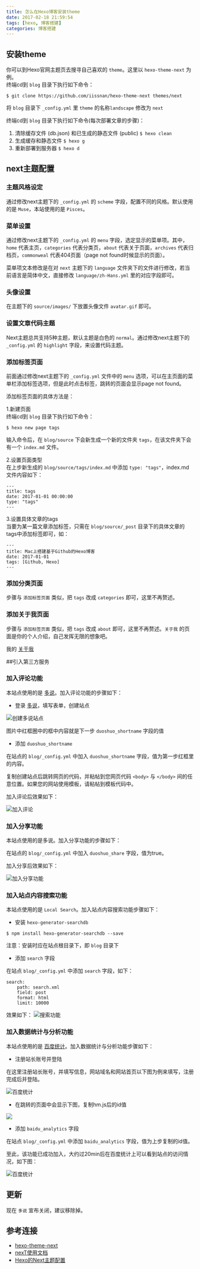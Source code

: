 ```yaml
---
title: 怎么在Hexo博客安装theme
date: 2017-02-18 21:59:54
tags: [hexo, 博客搭建]
categories: 博客搭建
---
```

## 安装theme
你可以到Hexo官网主题页去搜寻自己喜欢的 `theme`。这里以 `hexo-theme-next` 为例。  
终端cd到 `blog` 目录下执行如下命令：
  
```
$ git clone https://github.com/iissnan/hexo-theme-next themes/next
```

将 `blog` 目录下 `_config.yml` 里 `theme` 的名称`landscape` 修改为 `next`  

终端cd到 `blog` 目录下执行如下命令(每次部署文章的步骤)：  
  
1. 清除缓存文件 (db.json) 和已生成的静态文件 (public) `$ hexo clean`  
2. 生成缓存和静态文件 `$ hexo g`  
3. 重新部署到服务器 `$ hexo d`  


## next主题配置  
### 主题风格设定  
通过修改next主题下的 `_config.yml` 的 `scheme` 字段，配置不同的风格。默认使用的是 `Muse`，本站使用的是 `Pisces`。  

### 菜单设置  
通过修改next主题下的 `_config.yml` 的 `menu` 字段，选定显示的菜单项。其中，`home` 代表主页，`categories` 代表分类页，`about` 代表关于页面，`archives` 代表归档页，`commonweal` 代表404页面（page not found时候显示的页面）。
  
菜单项文本修改是在对 `next` 主题下的 `language` 文件夹下的文件进行修改，若当前语言是简体中文，直接修改 `language/zh-Hans.yml` 里的对应字段即可。  

### 头像设置  
在主题下的 `source/images/` 下放置头像文件 `avatar.gif` 即可。  

### 设置文章代码主题  
Next主题总共支持5种主题，默认主题是白色的 `normal`。通过修改next主题下的 `_config.yml` 的 `highlight` 字段，来设置代码主题。  

### 添加标签页面  
前面通过修改next主题下的 `_config.yml` 文件中的 `menu` 选项，可以在主页面的菜单栏添加标签选项，但是此时点击标签，跳转的页面会显示page not found。  

添加标签页面的具体方法是：  
   
1.新建页面  
终端cd到 `blog` 目录下执行如下命令：  

```
$ hexo new page tags
```

输入命令后，在 `blog/source` 下会新生成一个新的文件夹 `tags`，在该文件夹下会有一个 `index.md` 文件。  

2.设置页面类型  
在上步新生成的 `blog/source/tags/index.md` 中添加 `type: "tags"`，index.md文件内容如下：
  
```
---
title: tags
date: 2017-01-01 00:00:00
type: "tags"
---
```

3.设置具体文章的tags  
当要为某一篇文章添加标签，只需在 `blog/source/_post` 目录下的具体文章的tags中添加标签即可，如：  

```
---
title: Mac上搭建基于Github的Hexo博客
date: 2017-01-01
tags: [Github, Hexo]
---
```

### 添加分类页面  
步骤与 `添加标签页面` 类似，把 `tags` 改成 `categories` 即可，这里不再赘述。

### 添加关于我页面  
步骤与 `添加标签页面` 类似，把 `tags` 改成 `about` 即可，这里不再赘述。`关于我` 的页面是你的个人介绍，自己发挥无限的想象吧。

我的 [关于我](https://legendaryarthur.github.io/about/)


##引入第三方服务
### 加入评论功能
本站点使用的是 [多说](http://duoshuo.com/)。加入评论功能的步骤如下：

+ 登录 [多说](http://duoshuo.com/)，填写表单，创建站点

![创建多说站点](https://syd192.github.io/photo/20161115/4.png)

图片中红框圈中的框中内容就是下一步 `duoshuo_shortname` 字段的值

+ 添加 `duoshuo_shortname`

在站点的 `blog/_config.yml` 中加入 `duoshuo_shortname` 字段，值为第一步红框里的内容。

复制创建站点后跳转网页的代码，并粘帖到您网页代码 `<body>` 与 `</body>` 间的任意位置。如果您的网站使用模板，请粘帖到模板代码中。

加入评论后效果如下：

![加入评论](https://syd192.github.io/photo/20161115/5.png)

### 加入分享功能
 本站点使用的是多说。加入分享功能的步骤如下：

在站点的 `blog/_config.yml` 中加入 `duoshuo_share` 字段，值为true。

加入分享后效果如下：

![加入分享功能](https://syd192.github.io/photo/20161115/6.png)

### 加入站点内容搜索功能
本站点使用的是 `Local Search`。加入站点内容搜索功能步骤如下：

+ 安装 `hexo-generator-searchdb`

```
$ npm install hexo-generator-searchdb --save
```

注意：安装时应在站点根目录下，即 `blog` 目录下

+ 添加 `search` 字段

在站点 `blog/_config.yml` 中添加 `search` 字段，如下：

```
search: 
	path: search.xml
	field: post
	format: html
	limit: 10000
```

效果如下：
![搜索功能](https://syd192.github.io/photo/20161115/7.png)

### 加入数据统计与分析功能

本站点使用的是 [百度统计](http://tongji.baidu.com/web/welcome/login)。加入数据统计与分析功能步骤如下：

+ 注册站长账号并登陆

在这里注册站长账号，并填写信息，网站域名和网站首页以下图为例来填写，注册完成后并登陆。

![百度统计](https://syd192.github.io/photo/20161115/8.png)

+ 在跳转的页面中会显示下图，复制hm.js后的id值

![](https://syd192.github.io/photo/20161115/9.png)


+ 添加 `baidu_analytics` 字段

在站点 `blog/_config.yml` 中添加 `baidu_analytics` 字段，值为上步复制的id值。

至此，该功能已成功加入，大约过20min后在百度统计上可以看到站点的访问情况，如下图：

![百度统计](https://syd192.github.io/photo/20161115/10.png)


## 更新
现在 `多说` 宣布关闭，建议移除掉。


## 参考连接
+ [hexo-theme-next](https://github.com/iissnan/hexo-theme-next/)
+ [nexT使用文档](http://theme-next.iissnan.com/)
+ [Hexo的Next主题配置](http://blog.csdn.net/zuoziji416/article/details/53204478)
